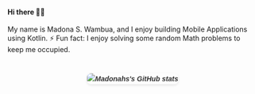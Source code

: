 

<h4 align="left">
 Hi there 👋🏾
</h4>
<p align="left">
My name is Madona S. Wambua, and I enjoy building Mobile Applications using Kotlin.
 ⚡ Fun fact: I enjoy solving some random Math problems to keep me occupied.
<h5 align="left">

<div style="display: flex; flex-direction: column; align-items: center; font-family: Arial, sans-serif; max-width: 800px; margin: 0 auto; padding: 20px; line-height: 1.6; color: #333;">
  <div style="display: flex; justify-content: center; align-items: center; gap: 20px; margin-bottom: 20px;">
    <img src="https://github-readme-stats.vercel.app/api?username=Madonahs&show_icons=true&theme=gruvbox&count_private=true" alt="Madonahs's GitHub stats" style="max-width: 400px; border-radius: 8px; box-shadow: 0 2px 5px rgba(0, 0, 0, 0.1);"/>
    
